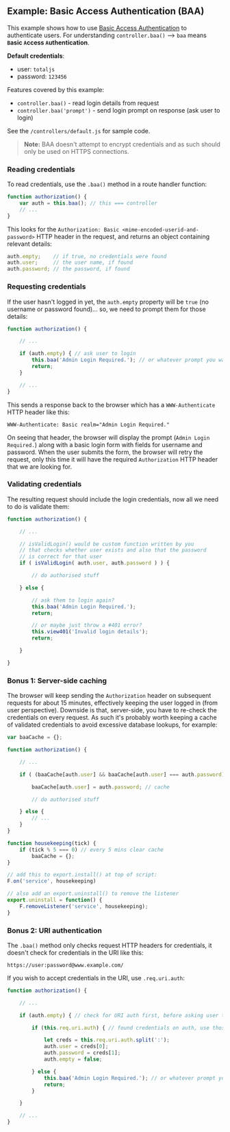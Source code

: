 ## Example: Basic Access Authentication (BAA)

This example shows how to use [Basic Access Authentication](https://en.wikipedia.org/wiki/Basic_access_authentication) to authenticate users. For understanding `controller.baa()` --> `baa` means __`B`asic `A`ccess `A`uthentication__.

__Default credentials__:

- user: `totaljs`
- password: `123456`

Features covered by this example:

- `controller.baa()` - read login details from request
- `controller.baa('prompt')` - send login prompt on response (ask user to login)

See the `/controllers/default.js` for sample code.

> **Note:** BAA doesn't attempt to encrypt credentials and as such should only be used on HTTPS connections.

### Reading credentials

To read credentials, use the `.baa()` method in a route handler function:

```javascript
function authorization() {
	var auth = this.baa(); // this === controller
	// ...
}
```

This looks for the `Authorization: Basic <mime-encoded-userid-and-password>` HTTP header in the request, and returns an object containing relevant details:

```javascript
auth.empty;    // if true, no credentials were found
auth.user;     // the user name, if found
auth.password; // the password, if found
```

### Requesting credentials

If the user hasn't logged in yet, the `auth.empty` property will be `true` (no username or password found)... so, we need to prompt them for those details:

```javascript
function authorization() {

	// ...

	if (auth.empty) { // ask user to login
		this.baa('Admin Login Required.'); // or whatever prompt you want the user to see
		return;
	}

	// ...
}
```

This sends a response back to the browser which has a `WWW-Authenticate` HTTP header like this:

```
WWW-Authenticate: Basic realm="Admin Login Required."
```

On seeing that header, the browser will display the prompt (`Admin Login Required.`) along with a basic login form with fields for username and password. When the user submits the form, the browser will retry the request, only this time it will have the required `Authorization` HTTP header that we are looking for.

### Validating credentials

The resulting request should include the login credentials, now all we need to do is validate them:

```javascript
function authorization() {

	// ...

	// isValidLogin() would be custom function written by you
	// that checks whether user exists and also that the password
	// is correct for that user
	if ( isValidLogin( auth.user, auth.password ) ) {

		// do authorised stuff

	} else {

		// ask them to login again?
		this.baa('Admin Login Required.');
		return;

		// or maybe just throw a #401 error?
		this.view401('Invalid login details');
		return;

	}

}
```

### Bonus 1: Server-side caching

The browser will keep sending the `Authorization` header on subsequent requests for about 15 minutes, effectively keeping the user logged in (from user perspective). Downside is that, server-side, you have to re-check the credentials on every request. As such it's probably worth keeping a cache of validated credentials to avoid excessive database lookups, for example:

```javascript
var baaCache = {};

function authorization() {

	// ...

	if ( (baaCache[auth.user] && baaCache[auth.user] === auth.password) || isValidLogin( auth.user, auth.password ) ) {

		baaCache[auth.user] = auth.password; // cache

		// do authorised stuff

	} else {
		// ...
	}
}

function housekeeping(tick) {
	if (tick % 5 === 0) // every 5 mins clear cache
		baaCache = {};
}

// add this to export.install() at top of script:
F.on('service', housekeeping)

// also add an export.uninstall() to remove the listener
export.uninstall = function() {
	F.removeListener('service', housekeeping);
}
```

### Bonus 2: URI authentication

The `.baa()` method only checks request HTTP headers for credentials, it doesn't check for credentials in the URI like this:

```
https://user:password@www.example.com/
```

If you wish to accept credentials in the URI, use `.req.uri.auth`:

```javascript
function authorization() {

	// ...

	if (auth.empty) { // check for URI auth first, before asking user to login

		if (this.req.uri.auth) { // found credentials on auth, use those instead

			let creds = this.req.uri.auth.split(':');
			auth.user = creds[0];
			auth.password = creds[1];
			auth.empty = false;

		} else {
			this.baa('Admin Login Required.'); // or whatever prompt you want the user to see
			return;
		}

	}

	// ...
}
```